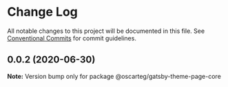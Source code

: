 # Change Log

All notable changes to this project will be documented in this file.
See [Conventional Commits](https://conventionalcommits.org) for commit guidelines.

## 0.0.2 (2020-06-30)

**Note:** Version bump only for package @oscarteg/gatsby-theme-page-core
